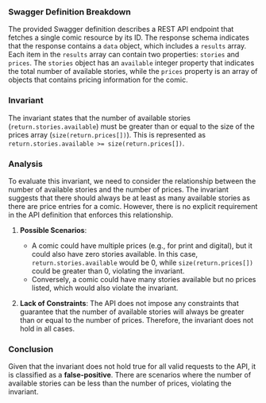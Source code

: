### Swagger Definition Breakdown
The provided Swagger definition describes a REST API endpoint that fetches a single comic resource by its ID. The response schema indicates that the response contains a `data` object, which includes a `results` array. Each item in the `results` array can contain two properties: `stories` and `prices`. The `stories` object has an `available` integer property that indicates the total number of available stories, while the `prices` property is an array of objects that contains pricing information for the comic.

### Invariant
The invariant states that the number of available stories (`return.stories.available`) must be greater than or equal to the size of the prices array (`size(return.prices[])`). This is represented as `return.stories.available >= size(return.prices[])`.

### Analysis
To evaluate this invariant, we need to consider the relationship between the number of available stories and the number of prices. The invariant suggests that there should always be at least as many available stories as there are price entries for a comic. However, there is no explicit requirement in the API definition that enforces this relationship. 

1. **Possible Scenarios**: 
   - A comic could have multiple prices (e.g., for print and digital), but it could also have zero stories available. In this case, `return.stories.available` would be 0, while `size(return.prices[])` could be greater than 0, violating the invariant.
   - Conversely, a comic could have many stories available but no prices listed, which would also violate the invariant.

2. **Lack of Constraints**: The API does not impose any constraints that guarantee that the number of available stories will always be greater than or equal to the number of prices. Therefore, the invariant does not hold in all cases.

### Conclusion
Given that the invariant does not hold true for all valid requests to the API, it is classified as a **false-positive**. There are scenarios where the number of available stories can be less than the number of prices, violating the invariant.
